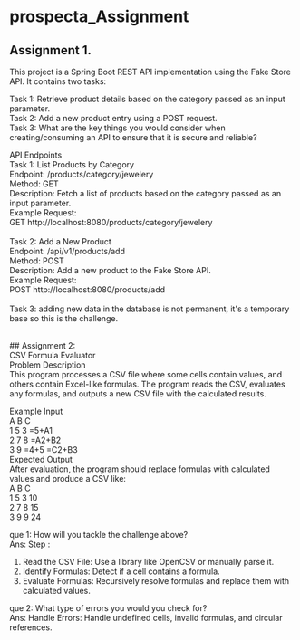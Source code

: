 # prospecta_Assignment
## Assignment 1. <br>
This project is a Spring Boot REST API implementation using the Fake Store API. It contains two tasks:

Task 1: Retrieve product details based on the category passed as an input parameter. <br>
Task 2: Add a new product entry using a POST request.<br>
Task 3: What are the key things you would consider when creating/consuming an API to ensure that it is secure and reliable?

API Endpoints <br>
Task 1: List Products by Category <br>
Endpoint: /products/category/jewelery <br>
Method: GET <br>
Description: Fetch a list of products based on the category passed as an input parameter.<br>
Example Request:<br>
GET http://localhost:8080/products/category/jewelery<br>
<br>
Task 2: Add a New Product<br>
Endpoint: /api/v1/products/add<br>
Method: POST<br>
Description: Add a new product to the Fake Store API.<br>
Example Request:<br>
POST http://localhost:8080/products/add <br>
<br> 
Task 3: adding new data in the database is not permanent, it's a temporary base so this is the challenge.<br>

<br>
## Assignment 2: <br>
CSV Formula Evaluator<br>
Problem Description<br>
This program processes a CSV file where some cells contain values, and others contain Excel-like formulas. The program reads the CSV, evaluates any formulas, and outputs a new CSV file with the calculated results.<br>

Example Input <br>
	A	B	C <br>
1	5	3	=5+A1 <br>
2	7	8	=A2+B2 <br>
3	9	=4+5	=C2+B3 <br>
Expected Output <br>
After evaluation, the program should replace formulas with calculated values and produce a CSV like:<br>
	A	B	C <br>
1	5	3	10 <br>
2	7	8	15 <br>
3	9	9	24 <br>

que 1: How will you tackle the challenge above?<br>
Ans: Step :<br>
1. Read the CSV File: Use a library like OpenCSV or manually parse it.<br>
2. Identify Formulas: Detect if a cell contains a formula.<br>
3. Evaluate Formulas: Recursively resolve formulas and replace them with calculated values.<br>

que 2: What type of errors you would you check for?<br>
Ans: Handle Errors: Handle undefined cells, invalid formulas, and circular references.<br>
